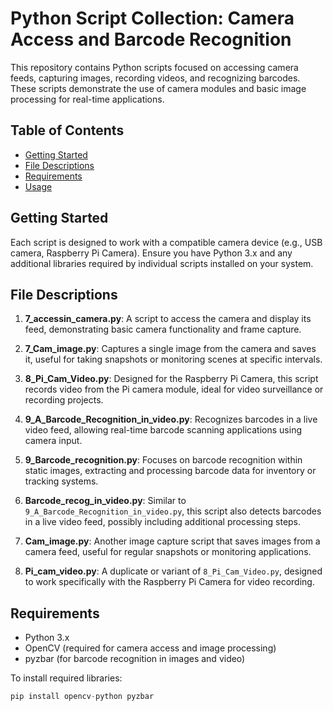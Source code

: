 # Python Script Collection: Camera Access and Barcode Recognition

This repository contains Python scripts focused on accessing camera feeds, capturing images, recording videos, and recognizing barcodes. These scripts demonstrate the use of camera modules and basic image processing for real-time applications.

## Table of Contents

- [Getting Started](#getting-started)
- [File Descriptions](#file-descriptions)
- [Requirements](#requirements)
- [Usage](#usage)

## Getting Started

Each script is designed to work with a compatible camera device (e.g., USB camera, Raspberry Pi Camera). Ensure you have Python 3.x and any additional libraries required by individual scripts installed on your system.

## File Descriptions

1. **7_accessin_camera.py**: A script to access the camera and display its feed, demonstrating basic camera functionality and frame capture.

2. **7_Cam_image.py**: Captures a single image from the camera and saves it, useful for taking snapshots or monitoring scenes at specific intervals.

3. **8_Pi_Cam_Video.py**: Designed for the Raspberry Pi Camera, this script records video from the Pi camera module, ideal for video surveillance or recording projects.

4. **9_A_Barcode_Recognition_in_video.py**: Recognizes barcodes in a live video feed, allowing real-time barcode scanning applications using camera input.

5. **9_Barcode_recognition.py**: Focuses on barcode recognition within static images, extracting and processing barcode data for inventory or tracking systems.

6. **Barcode_recog_in_video.py**: Similar to `9_A_Barcode_Recognition_in_video.py`, this script also detects barcodes in a live video feed, possibly including additional processing steps.

7. **Cam_image.py**: Another image capture script that saves images from a camera feed, useful for regular snapshots or monitoring applications.

8. **Pi_cam_video.py**: A duplicate or variant of `8_Pi_Cam_Video.py`, designed to work specifically with the Raspberry Pi Camera for video recording.

## Requirements

- Python 3.x
- OpenCV (required for camera access and image processing)
- pyzbar (for barcode recognition in images and video)

To install required libraries:

```python
pip install opencv-python pyzbar
```